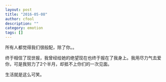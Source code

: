 ```yaml
---
layout: post
title: "2016-05-08"
author: cfool
description: ""
category: emotion
tags: []
---
```

所有人都觉得我们很般配，除了你。。


终于相信了现世报，我曾经给她的绝望现在也终于报在了我身上。我用尽力气去爱你，可是我努力了2个半月，却抵不上你们的一次见面。

生活就是这么可笑。
